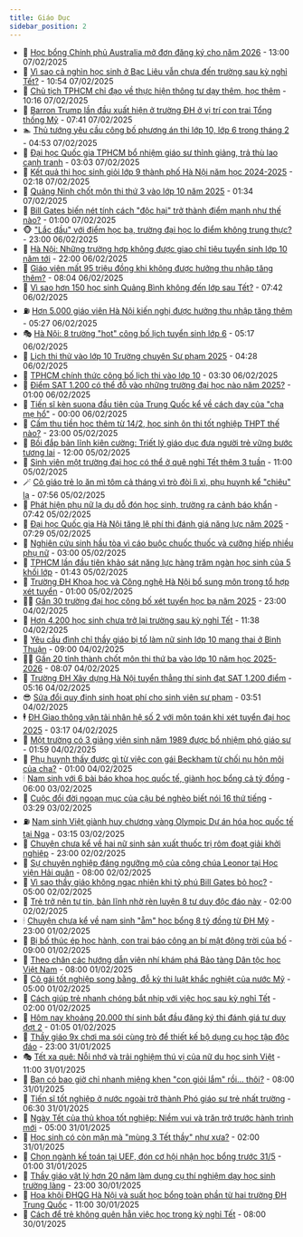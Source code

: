 ```yaml
---
title: Giáo Dục
sidebar_position: 2
---
```


<!-- dantri-giao-duc:START -->
- 🤡 [Học bổng Chính phủ Australia mở đơn đăng ký cho năm 2026](https://dantri.com.vn/giao-duc/hoc-bong-chinh-phu-australia-mo-don-dang-ky-cho-nam-2026-20250207113525740.htm) - 13:00 07/02/2025
- 🗽 [Vì sao cả nghìn học sinh ở Bạc Liêu vẫn chưa đến trường sau kỳ nghỉ Tết?](https://dantri.com.vn/giao-duc/vi-sao-ca-nghin-hoc-sinh-o-bac-lieu-van-chua-den-truong-sau-ky-nghi-tet-20250207165207375.htm) - 10:54 07/02/2025
- 🚦 [Chủ tịch TPHCM chỉ đạo về thực hiện thông tư dạy thêm, học thêm](https://dantri.com.vn/giao-duc/chu-tich-tphcm-chi-dao-ve-thuc-hien-thong-tu-day-them-hoc-them-20250207163435918.htm) - 10:16 07/02/2025
- 🌋 [Barron Trump lần đầu xuất hiện ở trường ĐH ở vị trí con trai Tổng thống Mỹ](https://dantri.com.vn/giao-duc/barron-trump-lan-dau-xuat-hien-o-truong-dh-o-vi-tri-con-trai-tong-thong-my-20250206164215759.htm) - 07:41 07/02/2025
- 🏊 [Thủ tướng yêu cầu công bố phương án thi lớp 10, lớp 6 trong tháng 2](https://dantri.com.vn/giao-duc/thu-tuong-yeu-cau-cong-bo-phuong-an-thi-lop-10-lop-6-trong-thang-2-20250207114831219.htm) - 04:53 07/02/2025
- 🎃 [Đại học Quốc gia TPHCM bổ nhiệm giáo sư thỉnh giảng, trả thù lao cạnh tranh](https://dantri.com.vn/giao-duc/dai-hoc-quoc-gia-tphcm-bo-nhiem-giao-su-thinh-giang-tra-thu-lao-canh-tranh-20250207095858357.htm) - 03:03 07/02/2025
- 💄 [Kết quả thi học sinh giỏi lớp 9 thành phố Hà Nội năm học 2024-2025](https://dantri.com.vn/giao-duc/ket-qua-thi-hoc-sinh-gioi-lop-9-thanh-pho-ha-noi-nam-hoc-2024-2025-20250207023708406.htm) - 02:18 07/02/2025
- 🦅 [Quảng Ninh chốt môn thi thứ 3 vào lớp 10 năm 2025](https://dantri.com.vn/giao-duc/quang-ninh-chot-mon-thi-thu-3-vao-lop-10-nam-2025-20250207023205661.htm) - 01:34 07/02/2025
- 🚦 [Bill Gates biến nét tính cách &quot;độc hại&quot; trở thành điểm mạnh như thế nào?](https://dantri.com.vn/giao-duc/bill-gates-bien-net-tinh-cach-doc-hai-tro-thanh-diem-manh-nhu-the-nao-20250205213814059.htm) - 01:00 07/02/2025
- 🐵 [&quot;Lắc đầu&quot; với điểm học bạ, trường đại học lo điểm không trung thực?](https://dantri.com.vn/giao-duc/lac-dau-voi-diem-hoc-ba-truong-dai-hoc-lo-diem-khong-trung-thuc-20250206143305811.htm) - 23:00 06/02/2025
- 🐘 [Hà Nội: Những trường hợp không được giao chỉ tiêu tuyển sinh lớp 10 năm tới](https://dantri.com.vn/giao-duc/ha-noi-nhung-truong-hop-khong-duoc-giao-chi-tieu-tuyen-sinh-lop-10-nam-toi-20250206221425761.htm) - 22:00 06/02/2025
- 🦏 [Giáo viên mất 95 triệu đồng khi không được hưởng thu nhập tăng thêm?](https://dantri.com.vn/giao-duc/giao-vien-mat-95-trieu-dong-khi-khong-duoc-huong-thu-nhap-tang-them-20250206144427591.htm) - 08:04 06/02/2025
- 💼 [Vì sao hơn 150 học sinh Quảng Bình không đến lớp sau Tết?](https://dantri.com.vn/giao-duc/vi-sao-hon-150-hoc-sinh-quang-binh-khong-den-lop-sau-tet-20250206123231558.htm) - 07:42 06/02/2025
- ⛽️ [Hơn 5.000 giáo viên Hà Nội kiến nghị được hưởng thu nhập tăng thêm](https://dantri.com.vn/giao-duc/hon-5000-giao-vien-ha-noi-kien-nghi-duoc-huong-thu-nhap-tang-them-20250206122244205.htm) - 05:27 06/02/2025
- 🎭 [Hà Nội: 8 trường &quot;hot&quot; công bố lịch tuyển sinh lớp 6](https://dantri.com.vn/giao-duc/ha-noi-8-truong-hot-cong-bo-lich-tuyen-sinh-lop-6-20250206120845768.htm) - 05:17 06/02/2025
- 🎃 [Lịch thi thử vào lớp 10 Trường chuyên Sư phạm 2025](https://dantri.com.vn/giao-duc/lich-thi-thu-vao-lop-10-truong-chuyen-su-pham-2025-20250206112529558.htm) - 04:28 06/02/2025
- 🚀 [TPHCM chính thức công bố lịch thi vào lớp 10](https://dantri.com.vn/giao-duc/tphcm-chinh-thuc-cong-bo-lich-thi-vao-lop-10-20250206102214922.htm) - 03:30 06/02/2025
- 👀 [Điểm SAT 1.200 có thể đỗ vào những trường đại học nào năm 2025?](https://dantri.com.vn/giao-duc/diem-sat-1200-co-the-do-vao-nhung-truong-dai-hoc-nao-nam-2025-20250205181259679.htm) - 01:00 06/02/2025
- 🌝 [Tiến sĩ kèn suona đầu tiên của Trung Quốc kể về cách dạy của &quot;cha mẹ hổ&quot;](https://dantri.com.vn/giao-duc/tien-si-ken-suona-dau-tien-cua-trung-quoc-ke-ve-cach-day-cua-cha-me-ho-20250205111813386.htm) - 00:00 06/02/2025
- 🤗 [Cấm thu tiền học thêm từ 14/2, học sinh ôn thi tốt nghiệp THPT thế nào?](https://dantri.com.vn/giao-duc/cam-thu-tien-hoc-them-tu-142-hoc-sinh-on-thi-tot-nghiep-thpt-the-nao-20250205155538137.htm) - 23:00 05/02/2025
- 🦄 [Bồi đắp bản lĩnh kiên cường: Triết lý giáo dục đưa người trẻ vững bước tương lai](https://dantri.com.vn/giao-duc/boi-dap-ban-linh-kien-cuong-triet-ly-giao-duc-dua-nguoi-tre-vung-buoc-tuong-lai-20250205141931017.htm) - 12:00 05/02/2025
- 🦍 [Sinh viên một trường đại học có thể ở quê nghỉ Tết thêm 3 tuần](https://dantri.com.vn/giao-duc/sinh-vien-mot-truong-dai-hoc-co-the-o-que-nghi-tet-them-3-tuan-20250205152220359.htm) - 11:00 05/02/2025
- 🪄 [Cô giáo trẻ lo ăn mì tôm cả tháng vì trò đòi lì xì, phụ huynh kể &quot;chiêu&quot; lạ](https://dantri.com.vn/giao-duc/co-giao-tre-lo-an-mi-tom-ca-thang-vi-tro-doi-li-xi-phu-huynh-ke-chieu-la-20250205140148925.htm) - 07:56 05/02/2025
- 🦆 [Phát hiện phụ nữ lạ dụ dỗ đón học sinh, trường ra cảnh báo khẩn](https://dantri.com.vn/giao-duc/phat-hien-phu-nu-la-du-do-don-hoc-sinh-truong-ra-canh-bao-khan-20250205120214765.htm) - 07:42 05/02/2025
- 🚀 [Đại học Quốc gia Hà Nội tăng lệ phí thi đánh giá năng lực năm 2025](https://dantri.com.vn/giao-duc/dai-hoc-quoc-gia-ha-noi-tang-le-phi-thi-danh-gia-nang-luc-nam-2025-20250205142049333.htm) - 07:29 05/02/2025
- 🦒 [Nghiên cứu sinh hầu tòa vì cáo buộc chuốc thuốc và cưỡng hiếp nhiều phụ nữ](https://dantri.com.vn/giao-duc/nghien-cuu-sinh-hau-toa-vi-cao-buoc-chuoc-thuoc-va-cuong-hiep-nhieu-phu-nu-20250204213205393.htm) - 03:00 05/02/2025
- 🤡 [TPHCM lần đầu tiên khảo sát năng lực hàng trăm ngàn học sinh của 5 khối lớp](https://dantri.com.vn/giao-duc/tphcm-lan-dau-tien-khao-sat-nang-luc-hang-tram-ngan-hoc-sinh-cua-5-khoi-lop-20250205083934532.htm) - 01:43 05/02/2025
- 🤔 [Trường ĐH Khoa học và Công nghệ Hà Nội bổ sung môn trong tổ hợp xét tuyển](https://dantri.com.vn/giao-duc/truong-dh-khoa-hoc-va-cong-nghe-ha-noi-bo-sung-mon-trong-to-hop-xet-tuyen-20250204220130639.htm) - 01:00 05/02/2025
- 🧑‍💻 [Gần 30 trường đại học công bố xét tuyển học bạ năm 2025](https://dantri.com.vn/giao-duc/gan-30-truong-dai-hoc-cong-bo-xet-tuyen-hoc-ba-nam-2025-20250204210150334.htm) - 23:00 04/02/2025
- 🤡 [Hơn 4.200 học sinh chưa trở lại trường sau kỳ nghỉ Tết](https://dantri.com.vn/giao-duc/hon-4200-hoc-sinh-chua-tro-lai-truong-sau-ky-nghi-tet-20250204172207224.htm) - 11:38 04/02/2025
- 🧠 [Yêu cầu đình chỉ thầy giáo bị tố làm nữ sinh lớp 10 mang thai ở Bình Thuận](https://dantri.com.vn/giao-duc/yeu-cau-dinh-chi-thay-giao-bi-to-lam-nu-sinh-lop-10-mang-thai-o-binh-thuan-20250204153326272.htm) - 09:00 04/02/2025
- 🧑‍💻 [Gần 20 tỉnh thành chốt môn thi thứ ba vào lớp 10 năm học 2025-2026](https://dantri.com.vn/giao-duc/gan-20-tinh-thanh-chot-mon-thi-thu-ba-vao-lop-10-nam-hoc-2025-2026-20250204150440404.htm) - 08:07 04/02/2025
- 🧠 [Trường ĐH Xây dựng Hà Nội tuyển thẳng thí sinh đạt SAT 1.200 điểm](https://dantri.com.vn/giao-duc/truong-dh-xay-dung-ha-noi-tuyen-thang-thi-sinh-dat-sat-1200-diem-20250204111414056.htm) - 05:16 04/02/2025
- 😎 [Sửa đổi quy định sinh hoạt phí cho sinh viên sư phạm](https://dantri.com.vn/giao-duc/sua-doi-quy-dinh-sinh-hoat-phi-cho-sinh-vien-su-pham-20250204104354850.htm) - 03:51 04/02/2025
- 🕴 [ĐH Giao thông vận tải nhân hệ số 2 với môn toán khi xét tuyển đại học 2025](https://dantri.com.vn/giao-duc/dh-giao-thong-van-tai-nhan-he-so-2-voi-mon-toan-khi-xet-tuyen-dai-hoc-2025-20250204101059545.htm) - 03:17 04/02/2025
- 🧠 [Một trường có 3 giảng viên sinh năm 1989 được bổ nhiệm phó giáo sư](https://dantri.com.vn/giao-duc/mot-truong-co-3-giang-vien-sinh-nam-1989-duoc-bo-nhiem-pho-giao-su-20250204085157976.htm) - 01:59 04/02/2025
- 🚀 [Phụ huynh thấy được gì từ việc con gái Beckham từ chối nụ hôn môi của cha?](https://dantri.com.vn/giao-duc/phu-huynh-thay-duoc-gi-tu-viec-con-gai-beckham-tu-choi-nu-hon-moi-cua-cha-20250204082109662.htm) - 01:00 04/02/2025
- 🕯 [Nam sinh với 6 bài báo khoa học quốc tế, giành học bổng cả tỷ đồng](https://dantri.com.vn/giao-duc/nam-sinh-voi-6-bai-bao-khoa-hoc-quoc-te-gianh-hoc-bong-ca-ty-dong-20250203102356568.htm) - 06:00 03/02/2025
- 🧰 [Cuộc đổi đời ngoạn mục của cậu bé nghèo biết nói 16 thứ tiếng](https://dantri.com.vn/giao-duc/cuoc-doi-doi-ngoan-muc-cua-cau-be-ngheo-biet-noi-16-thu-tieng-20250203074550063.htm) - 03:29 03/02/2025
- ⛽️ [Nam sinh Việt giành huy chương vàng Olympic Dự án hóa học quốc tế tại Nga](https://dantri.com.vn/giao-duc/nam-sinh-viet-gianh-huy-chuong-vang-olympic-du-an-hoa-hoc-quoc-te-tai-nga-20250203101105103.htm) - 03:15 03/02/2025
- 🤖 [Chuyện chưa kể về hai nữ sinh sản xuất thuốc trị rôm đoạt giải khởi nghiệp](https://dantri.com.vn/giao-duc/chuyen-chua-ke-ve-hai-nu-sinh-san-xuat-thuoc-tri-rom-doat-giai-khoi-nghiep-20250125140954052.htm) - 23:00 02/02/2025
- 🦍 [Sự chuyên nghiệp đáng ngưỡng mộ của công chúa Leonor tại Học viện Hải quân](https://dantri.com.vn/giao-duc/su-chuyen-nghiep-dang-nguong-mo-cua-cong-chua-leonor-tai-hoc-vien-hai-quan-20250201204859648.htm) - 08:00 02/02/2025
- 🐘 [Vì sao thầy giáo không ngạc nhiên khi tỷ phú Bill Gates bỏ học?](https://dantri.com.vn/giao-duc/vi-sao-thay-giao-khong-ngac-nhien-khi-ty-phu-bill-gates-bo-hoc-20250130171210221.htm) - 05:00 02/02/2025
- 🌊 [Trẻ trở nên tự tin, bản lĩnh nhờ rèn luyện 8 tư duy độc đáo này](https://dantri.com.vn/giao-duc/tre-tro-nen-tu-tin-ban-linh-nho-ren-luyen-8-tu-duy-doc-dao-nay-20250125082758832.htm) - 02:00 02/02/2025
- 🕯 [Chuyện chưa kể về nam sinh &quot;ẵm&quot; học bổng 8 tỷ đồng từ ĐH Mỹ](https://dantri.com.vn/giao-duc/chuyen-chua-ke-ve-nam-sinh-am-hoc-bong-8-ty-dong-tu-dh-my-20250130201537426.htm) - 23:00 01/02/2025
- 🐎 [Bị bố thúc ép học hành, con trai báo công an bí mật động trời của bố](https://dantri.com.vn/giao-duc/bi-bo-thuc-ep-hoc-hanh-con-trai-bao-cong-an-bi-mat-dong-troi-cua-bo-20250201095811534.htm) - 09:00 01/02/2025
- 🐻 [Theo chân các hướng dẫn viên nhí khám phá Bảo tàng Dân tộc học Việt Nam](https://dantri.com.vn/giao-duc/theo-chan-cac-huong-dan-vien-nhi-kham-pha-bao-tang-dan-toc-hoc-viet-nam-20250126183544955.htm) - 08:00 01/02/2025
- 🐎 [Cô gái tốt nghiệp song bằng, đỗ kỳ thi luật khắc nghiệt của nước Mỹ](https://dantri.com.vn/giao-duc/co-gai-tot-nghiep-song-bang-do-ky-thi-luat-khac-nghiet-cua-nuoc-my-20250124090006764.htm) - 05:00 01/02/2025
- 🫣 [Cách giúp trẻ nhanh chóng bắt nhịp với việc học sau kỳ nghỉ Tết](https://dantri.com.vn/giao-duc/cach-giup-tre-nhanh-chong-bat-nhip-voi-viec-hoc-sau-ky-nghi-tet-20250119183543915.htm) - 02:00 01/02/2025
- 🤭 [Hôm nay khoảng 20.000 thí sinh bắt đầu đăng ký thi đánh giá  tư duy đợt 2](https://dantri.com.vn/giao-duc/hom-nay-khoang-20000-thi-sinh-bat-dau-dang-ky-thi-danh-gia-tu-duy-dot-2-20250131223931052.htm) - 01:05 01/02/2025
- 🥳 [Thầy giáo 9x chơi ma sói cùng trò để thiết kế bộ dụng cụ học tập độc đáo](https://dantri.com.vn/giao-duc/thay-giao-9x-choi-ma-soi-cung-tro-de-thiet-ke-bo-dung-cu-hoc-tap-doc-dao-20250126131616068.htm) - 23:00 31/01/2025
- 🎭 [Tết xa quê: Nỗi nhớ và trải nghiệm thú vị của nữ du học sinh Việt](https://dantri.com.vn/giao-duc/tet-xa-que-noi-nho-va-trai-nghiem-thu-vi-cua-nu-du-hoc-sinh-viet-20250130192600935.htm) - 11:00 31/01/2025
- 🥸 [Bạn có bao giờ chỉ nhanh miệng khen &quot;con giỏi lắm&quot; rồi... thôi?](https://dantri.com.vn/giao-duc/ban-co-bao-gio-chi-nhanh-mieng-khen-con-gioi-lam-roi-thoi-20250127004057824.htm) - 08:00 31/01/2025
- 🦣 [Tiến sĩ tốt nghiệp ở nước ngoài trở thành Phó giáo sư trẻ nhất trường](https://dantri.com.vn/giao-duc/tien-si-tot-nghiep-o-nuoc-ngoai-tro-thanh-pho-giao-su-tre-nhat-truong-20250131110657650.htm) - 06:30 31/01/2025
- 🤔 [Ngày Tết của thủ khoa tốt nghiệp: Niềm vui và trăn trở trước hành trình mới](https://dantri.com.vn/giao-duc/ngay-tet-cua-thu-khoa-tot-nghiep-niem-vui-va-tran-tro-truoc-hanh-trinh-moi-20250125163234262.htm) - 05:00 31/01/2025
- 🦣 [Học sinh có còn mặn mà &quot;mùng 3 Tết thầy&quot; như xưa?](https://dantri.com.vn/giao-duc/hoc-sinh-co-con-man-ma-mung-3-tet-thay-nhu-xua-20250128225959974.htm) - 02:00 31/01/2025
- 🐲 [Chọn ngành kế toán tại UEF, đón cơ hội nhận học bổng trước 31/5](https://dantri.com.vn/giao-duc/chon-nganh-ke-toan-tai-uef-don-co-hoi-nhan-hoc-bong-truoc-315-20250124231946221.htm) - 01:00 31/01/2025
- 🔭 [Thầy giáo vật lý hơn 20 năm làm dụng cụ thí nghiệm dạy học sinh trường làng](https://dantri.com.vn/giao-duc/thay-giao-vat-ly-hon-20-nam-lam-dung-cu-thi-nghiem-day-hoc-sinh-truong-lang-20250125230420115.htm) - 23:00 30/01/2025
- 🥷 [Hoa khôi ĐHQG Hà Nội và suất học bổng toàn phần từ hai trường ĐH Trung Quốc](https://dantri.com.vn/giao-duc/hoa-khoi-dhqg-ha-noi-va-suat-hoc-bong-toan-phan-tu-hai-truong-dh-trung-quoc-20250129222716088.htm) - 11:00 30/01/2025
- 🎊 [Cách để trẻ không quên hẳn việc học trong kỳ nghỉ Tết](https://dantri.com.vn/giao-duc/cach-de-tre-khong-quen-han-viec-hoc-trong-ky-nghi-tet-20250118165811754.htm) - 08:00 30/01/2025<!-- dantri-giao-duc:END -->

